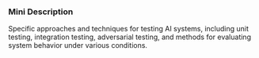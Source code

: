 ### Mini Description

Specific approaches and techniques for testing AI systems, including unit testing, integration testing, adversarial testing, and methods for evaluating system behavior under various conditions.
